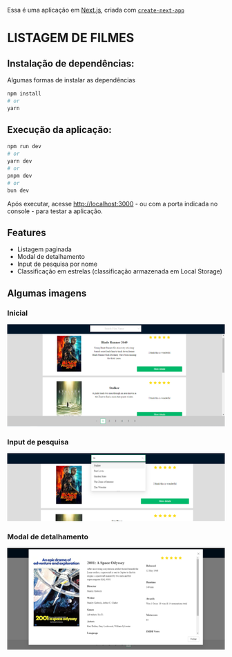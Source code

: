 Essa é uma aplicação em [Next.js](https://nextjs.org/), criada com [`create-next-app`](https://github.com/vercel/next.js/tree/canary/packages/create-next-app)

# LISTAGEM DE FILMES

## Instalação de dependências:

Algumas formas de instalar as dependências

```bash
npm install
# or
yarn
```

## Execução da aplicação:

```bash
npm run dev
# or
yarn dev
# or
pnpm dev
# or
bun dev
```

Após executar, acesse [http://localhost:3000](http://localhost:3000) - ou com a porta indicada no console - para testar a aplicação.

## Features

- Listagem paginada
- Modal de detalhamento
- Input de pesquisa por nome
- Classificação em estrelas (classificação armazenada em Local Storage)

## Algumas imagens

### Inicial

![alt Tela inicial](/home_site_img.png "Home")

### Input de pesquisa

![alt Input de Pesquisa](/site_search_img.png "Input de pesquisa")

### Modal de detalhamento

![alt Modal de detalhes](/detalhes_img.png "Modal de detalhamento")
